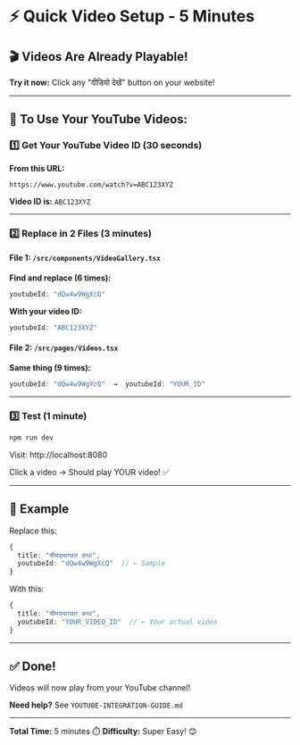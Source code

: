 # ⚡ Quick Video Setup - 5 Minutes

## 🎬 Videos Are Already Playable!

**Try it now:** Click any "वीडियो देखें" button on your website!

---

## 🚀 To Use Your YouTube Videos:

### 1️⃣ Get Your YouTube Video ID (30 seconds)

**From this URL:**
```
https://www.youtube.com/watch?v=ABC123XYZ
```

**Video ID is:** `ABC123XYZ`

---

### 2️⃣ Replace in 2 Files (3 minutes)

#### File 1: `/src/components/VideoGallery.tsx`

**Find and replace (6 times):**
```typescript
youtubeId: "dQw4w9WgXcQ"
```

**With your video ID:**
```typescript
youtubeId: "ABC123XYZ"
```

#### File 2: `/src/pages/Videos.tsx`

**Same thing (9 times):**
```typescript
youtubeId: "dQw4w9WgXcQ"  →  youtubeId: "YOUR_ID"
```

---

### 3️⃣ Test (1 minute)

```bash
npm run dev
```

Visit: http://localhost:8080

Click a video → Should play YOUR video! ✅

---

## 🎯 Example

Replace this:
```typescript
{
  title: "श्रीमद्भागवत कथा",
  youtubeId: "dQw4w9WgXcQ"  // ← Sample
}
```

With this:
```typescript
{
  title: "श्रीमद्भागवत कथा",
  youtubeId: "YOUR_VIDEO_ID"  // ← Your actual video
}
```

---

## ✅ Done!

Videos will now play from your YouTube channel!

**Need help?** See `YOUTUBE-INTEGRATION-GUIDE.md`

---

**Total Time:** 5 minutes ⏱️
**Difficulty:** Super Easy! 😊
